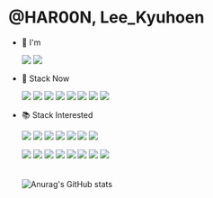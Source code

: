 # @HAR00N, Lee_Kyuhoen

<!--
**HAR00N/HAR00N** is a ✨ _special_ ✨ repository because its `README.md` (this file) appears on your GitHub profile.

Here are some ideas to get you started:

- 🔭 I’m currently working on ...
- 🌱 I’m currently learning ...
- 👯 I’m looking to collaborate on ...
- 🤔 I’m looking for help with ...
- 💬 Ask me about ...
- 📫 How to reach me: ...
- 😄 Pronouns: ...
- ⚡ Fun fact: ...
-->

- 👋 I'm

     <a href="https://www.instagram.com/kkyuhoney/?hl=ko" target="_blank"><img src="https://img.shields.io/badge/kkyuheony-E4405F?style=flat-square&logo=instagram&logoColor=white"/></a>
     <a href="https://github.com/HAR00N" target="_blank"><img src="https://img.shields.io/badge/rustic606-EA4335?style=flat-square&logo=gmail&logoColor=white"/></a>
 
- 🔨 Stack Now

     <a href="https://github.com/HAR00N" target="_blank"><img src="https://img.shields.io/badge/GitHub-181717?style=flat-square&logo=github&logoColor=white"/></a>
   <a href="https://github.com/HAR00N" target="_blank"><img src="https://img.shields.io/badge/Java-007396?style=flat-square&logo=java&logoColor=white"/></a>
   <a href="https://github.com/HAR00N" target="_blank"><img src="https://img.shields.io/badge/Spring-6DB33F?style=flat-square&logo=spring&logoColor=white"/></a>
   <a href="https://github.com/HAR00N" target="_blank"><img src="https://img.shields.io/badge/Docker-2496ED?style=flat-square&logo=docker&logoColor=white"/></a>
   <a href="https://github.com/HAR00N" target="_blank"><img src="https://img.shields.io/badge/Tomcat-F8DC75?style=flat-square&logo=apachetomcat&logoColor=black"/></a>
   <a href="https://github.com/HAR00N" target="_blank"><img src="https://img.shields.io/badge/Oracle-F80000?style=flat-square&logo=oracle&logoColor=white"/></a>
   <a href="https://github.com/HAR00N" target="_blank"><img src="https://img.shields.io/badge/Mysql-4479A1?style=flat-square&logo=mysql&logoColor=white"/></a>
   <a href="https://github.com/HAR00N" target="_blank"><img src="https://img.shields.io/badge/M%20Matlab-FF7F00?style=flat-square&logo=matlab&logoColor=white"/></a>



- 📚 Stack Interested

     <a href="https://github.com/HAR00N" target="_blank"><img src="https://img.shields.io/badge/Ruby-CC342D?style=flat-square&logo=ruby&logoColor=white"/></a>
   <a href="https://github.com/HAR00N" target="_blank"><img src="https://img.shields.io/badge/Python-3776AB?style=flat-square&logo=python&logoColor=white"/></a>
   <a href="https://github.com/HAR00N" target="_blank"><img src="https://img.shields.io/badge/Django-092E20?style=flat-square&logo=django&logoColor=white"/></a>
   <a href="https://github.com/HAR00N" target="_blank"><img src="https://img.shields.io/badge/JavaScript-F7DF1E?style=flat-square&logo=JavaScript&logoColor=black"/></a>
   <a href="https://github.com/HAR00N" target="_blank"><img src="https://img.shields.io/badge/Vue.js-4FC08D?style=flat-square&logo=vue.js&logoColor=white"/></a>
   <a href="https://github.com/HAR00N" target="_blank"><img src="https://img.shields.io/badge/React-61DAFB?style=flat-square&logo=react&logoColor=black"/></a>
   <a href="https://github.com/HAR00N" target="_blank"><img src="https://img.shields.io/badge/Node.js-339933?style=flat-square&logo=node.js&logoColor=white"/></a>
   
   <a href="https://github.com/HAR00N" target="_blank"><img src="https://img.shields.io/badge/R-276DC3?style=flat-square&logo=r&logoColor=white"/></a>
   <a href="https://github.com/HAR00N" target="_blank"><img src="https://img.shields.io/badge/Go-00ADD8?style=flat-square&logo=go&logoColor=white"/></a>
   <a href="https://github.com/HAR00N" target="_blank"><img src="https://img.shields.io/badge/PostgreSql-4169E1?style=flat-square&logo=postgresql&logoColor=white"/></a>
   <a href="https://github.com/HAR00N" target="_blank"><img src="https://img.shields.io/badge/Elasticsearch-005571?style=flat-square&logo=elasticsearch&logoColor=white"/></a>
   <a href="https://github.com/HAR00N" target="_blank"><img src="https://img.shields.io/badge/Redis-DC382D?style=flat-square&logo=redis&logoColor=white"/></a>
   <a href="https://github.com/HAR00N" target="_blank"><img src="https://img.shields.io/badge/AWS-232F3E?style=flat-square&logo=Amazon%20AWS&logoColor=white"/></a>
   <a href="https://github.com/HAR00N" target="_blank"><img src="https://img.shields.io/badge/HTML-E34F26?style=flat-square&logo=HTML5&logoColor=white"/></a>
   <a href="https://github.com/HAR00N" target="_blank"><img src="https://img.shields.io/badge/SpringBoot-6DB33F?style=flat-square&logo=springboot&logoColor=white"/></a>
   <br>
   <br>
   <br>
   ![Anurag's GitHub stats](https://github-readme-stats.vercel.app/api?username=HAR00N&show_icons=true&theme=dark)
